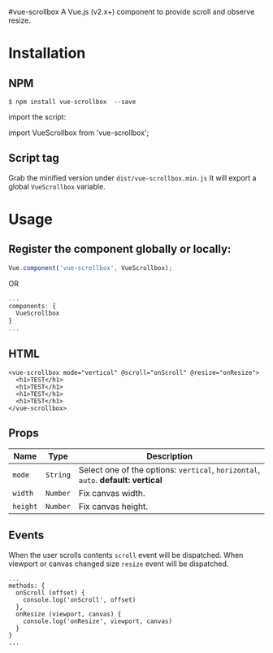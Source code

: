 #vue-scrollbox
A Vue.js (v2.x+) component to provide scroll and observe resize.

# Installation
## NPM

 `$ npm install vue-scrollbox  --save`

import the script:

   import VueScrollbox from 'vue-scrollbox';

## Script tag
Grab the minified version under `dist/vue-scrollbox.min.js`
It will export a global `VueScrollbox` variable.

# Usage
## Register the component globally or locally:
```js
Vue.component('vue-scrollbox', VueScrollbox);
```
OR
```js
...
components: {
  VueScrollbox
}
...
```
## HTML
```vue
<vue-scrollbox mode="vertical" @scroll="onScroll" @resize="onResize">
  <h1>TEST</h1>
  <h1>TEST</h1>
  <h1>TEST</h1>
  <h1>TEST</h1>
</vue-scrollbox>
```
## Props
| Name | Type | Description |
| --- | --- | --- |
| `mode` | `String` | Select one of the options: `vertical`, `horizontal`, `auto`. **default: vertical** |
| `width` | `Number` | Fix canvas width. |
| `height` | `Number` | Fix canvas height. |

## Events
When the user scrolls contents `scroll` event will be dispatched.
When viewport or canvas changed size `resize` event will be dispatched.
```vue
...
methods: {
  onScroll (offset) {
    console.log('onScroll', offset)
  },
  onResize (viewport, canvas) {
    console.log('onResize', viewport, canvas)
  }
}
...
```

